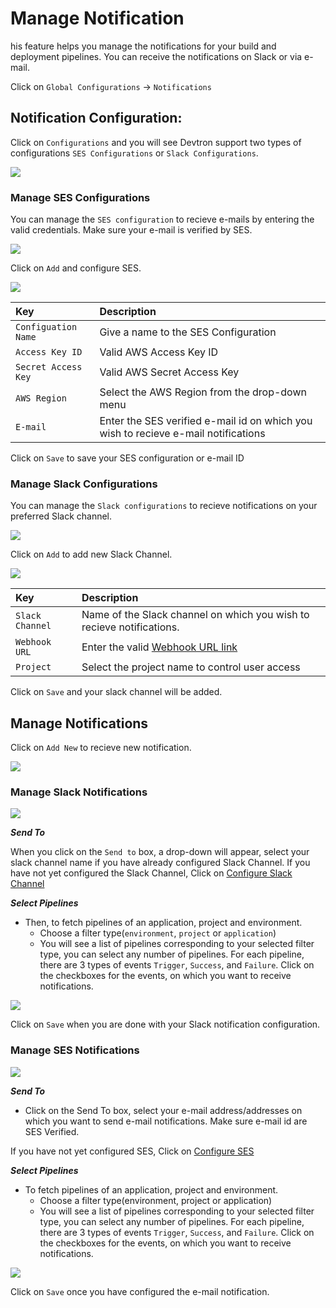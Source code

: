 # Manage Notification

his feature helps you manage the notifications for your build and deployment pipelines. You can receive the notifications on Slack or via e-mail.

Click on `Global Configurations` -&gt; `Notifications`

## Notification Configuration:

Click on `Configurations` and you will see Devtron support two types of configurations `SES Configurations` or `Slack Configurations`.

![](../../.gitbook/assets/gc-noitfication-condfiguration-tab%20%281%29.jpg)

### **Manage SES Configurations**

You can manage the `SES configuration` to recieve e-mails by entering the valid credentials. Make sure your e-mail is verified by SES.

![](../../.gitbook/assets/gc-noitfication-condfiguration-add.jpg)

Click on `Add` and configure SES.

![](../../.gitbook/assets/gc-noitfication-condfiguration-ses-confige%20%283%29.jpg)

| Key | Description |
| :--- | :--- |
| `Configuation Name` | Give a name to the SES Configuration |
| `Access Key ID` | Valid AWS Access Key ID |
| `Secret Access Key` | Valid AWS Secret Access Key |
| `AWS Region` | Select the AWS Region from the drop-down menu |
| `E-mail` | Enter the SES verified e-mail id on which you wish to recieve e-mail notifications |

Click on `Save` to save your SES configuration or e-mail ID

### **Manage Slack Configurations**

You can manage the `Slack configurations` to recieve notifications on your preferred Slack channel.

![](../../.gitbook/assets/gc-noitfication-condfiguration-add-slack.jpg)

Click on `Add` to add new Slack Channel.

![](../../.gitbook/assets/gc-noitfication-condfiguration-configure-slack.jpg)

| Key | Description |
| :--- | :--- |
| `Slack Channel` | Name of the Slack channel on which you wish to recieve notifications. |
| `Webhook URL` | Enter the valid [Webhook URL link](https://slack.com/intl/en-gb/help/articles/115005265063-Incoming-webhooks-for-Slack) |
| `Project` | Select the project name to control user access |

Click on `Save` and your slack channel will be added.

## **Manage Notifications**

Click on `Add New` to recieve new notification.

![](../../.gitbook/assets/gc-noitfication-add-notification%20%283%29.jpg)

### **Manage Slack Notifications**

![](../../.gitbook/assets/notifi6%20%281%29.jpg)

_**Send To**_

When you click on the `Send to` box, a drop-down will appear, select your slack channel name if you have already configured Slack Channel. If you have not yet configured the Slack Channel, Click on [Configure Slack Channel](manage-notification.md#manage-slack-configurations)

_**Select Pipelines**_

* Then, to fetch pipelines of an application, project and environment.
  * Choose a filter type\(`environment`, `project` or `application`\)
  * You will see a list of pipelines corresponding to your selected filter type, you can select any number of pipelines. For each pipeline, there are 3 types of events `Trigger`, `Success`, and `Failure`. Click on the checkboxes for the events, on which you want to receive notifications.

![](../../.gitbook/assets/gc-noitfication-add-notification-configuration-select-event.jpg)

Click on `Save` when you are done with your Slack notification configuration.

### **Manage SES Notifications**

![](../../.gitbook/assets/notifi6%20%281%29%20%284%29.jpg)

_**Send To**_

* Click on the Send To box, select your e-mail address/addresses on which you want to send e-mail notifications. Make sure e-mail id are SES Verified.

If you have not yet configured SES, Click on [Configure SES](manage-notification.md#manage-ses-notifications)

_**Select Pipelines**_

* To fetch pipelines of an application, project and environment.
  * Choose a filter type\(environment, project or application\)
  * You will see a list of pipelines corresponding to your selected filter type, you can select any number of pipelines. For each pipeline, there are 3 types of events `Trigger`, `Success`, and `Failure`. Click on the checkboxes for the events, on which you want to receive notifications.

![](../../.gitbook/assets/not9%20%282%29.jpg)

Click on `Save` once you have configured the e-mail notification.

